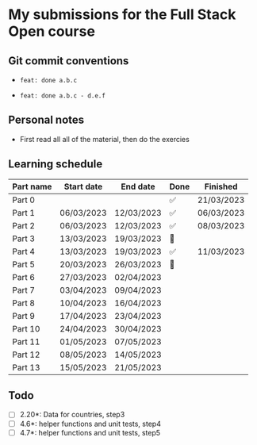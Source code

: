 # My submissions for the Full Stack Open course

## Git commit conventions

- `feat: done a.b.c`

- `feat: done a.b.c - d.e.f`

## Personal notes

- First read all all of the material, then do the exercies

## Learning schedule

| Part name | Start date | End date   | Done    | Finished   |
| --------- | ---------- | ---------- | ------- | ---------- |
| Part 0    |            |            | ✅      | 21/03/2023 |
| Part 1    | 06/03/2023 | 12/03/2023 | ✅      | 06/03/2023 |
| Part 2    | 06/03/2023 | 12/03/2023 | ✅      | 08/03/2023 |
| Part 3    | 13/03/2023 | 19/03/2023 | 🚧      |            |
| Part 4    | 13/03/2023 | 19/03/2023 | ✅      | 11/03/2023 |
| Part 5    | 20/03/2023 | 26/03/2023 | 🚧      |            |
| Part 6    | 27/03/2023 | 02/04/2023 |         |            |
| Part 7    | 03/04/2023 | 09/04/2023 |         |            |
| Part 8    | 10/04/2023 | 16/04/2023 |         |            |
| Part 9    | 17/04/2023 | 23/04/2023 |         |            |
| Part 10   | 24/04/2023 | 30/04/2023 |         |            |
| Part 11   | 01/05/2023 | 07/05/2023 |         |            |
| Part 12   | 08/05/2023 | 14/05/2023 |         |            |
| Part 13   | 15/05/2023 | 21/05/2023 |         |            |

## Todo

- [ ] 2.20\*: Data for countries, step3
- [ ] 4.6\*: helper functions and unit tests, step4
- [ ] 4.7\*: helper functions and unit tests, step5

